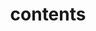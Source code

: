 ---
layout: page
title: contents
permalink: /blog/
description: #A growing collection of your cool projects.
nav: true
nav_order: 1
---